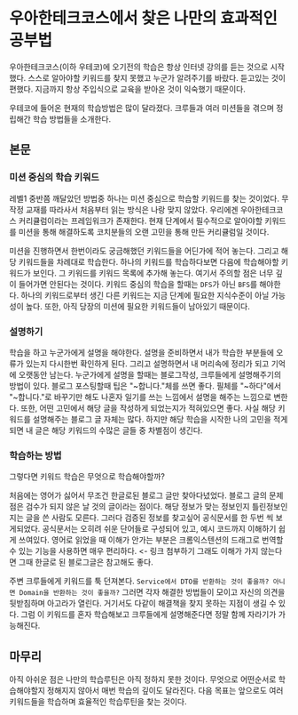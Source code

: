 
# 우아한테크코스에서 찾은 나만의 효과적인 공부법



우아한테크코스(이하 우테코)에 오기전의 학습은 항상 인터넷 강의를 듣는 것으로 시작했다. 
스스로 알아야할 키워드를 찾지 못했고 누군가 알려주기를 바랐다.
듣고있는 것이 편했다.
지금까지 항상 주입식으로 교육을 받아온 것이 익숙했기 때문이다.

우테코에 들어온 현재의 학습방법은 많이 달라졌다.
크루들과 여러 미션들을 겪으며 정립해간 학습 방법들을 소개한다.


## 본문

### 미션 중심의 학습 키워드
레벨1 중반쯤 깨달았던 방법중 하나는 미션 중심으로 학습할 키워드를 찾는 것이었다.
무작정 교재를 따라사서 처음부터 읽는 방식은 나랑 맞지 않았다.
우리에겐 우아한테크코스 커리큘럼이라는 프레임워크가 존재한다.
현재 단계에서 필수적으로 알아야할 키워드를 미션을 통해 해결하도록 코치분들의 오랜 고민을 통해 만든 커리큘럼일 것이다.


미션을 진행하면서 한번이라도 궁금해했던 키워드들을 어딘가에 적어 놓는다.
그리고 해당 키워드들을 차례대로 학습한다.
하나의 키워드를 학습하다보면 다음에 학습해야할 키워드가 보인다.
그 키워드를 키워드 목록에 추가해 놓는다.
여기서 주의할 점은 너무 깊이 들어가면 안된다는 것이다.
키워드 중심의 학습을 할때는 `DFS`가 아닌 `BFS`를 해야한다.
하나의 키워드로부터 생긴 다른 키워드는 지금 단계에 필요한 지식수준이 아닐 가능성이 높다.
또한, 아직 당장의 미션에 필요한 키워드들이 남아있기 때문이다.

### 설명하기
학습을 하고 누군가에게 설명을 해야한다.
설명을 준비하면서 내가 학습한 부분들에 오류가 있는지 다시한번 확인하게 된다.
그리고 설명하면서 내 머리속에 정리가 되고 기억에 오랫동안 남는다.
누군가에게 설명을 할때는 블로그작성, 크루들에게 설명해주기의 방법이 있다.
블로그 포스팅할때 팁은 "~합니다."체를 쓰면 좋다.
필체를 "~하다"에서 "~합니다."로 바꾸기만 해도 나혼자 일기를 쓰는 느낌에서 설명을 해주는 느낌으로 변한다.
또한, 어떤 고민에서 해당 글을 작성하게 되었는지가 적혀있으면 좋다.
사실 해당 키워드를 설명해주는 블로그 글 자체는 많다.
하지만 해당 학습을 시작한 나의 고민을 적게되면 내 글은 해당 키워드의 수많은 글들 중 차별점이 생긴다.

### 학습하는 방법
그렇다면 키워드 학습은 무엇으로 학습해야할까?

처음에는 영어가 싫어서 무조건 한글로된 블로그 글만 찾아다녔었다.
블로그 글의 문제점은 검수가 되지 않은 날 것의 글이라는 점이다.
해당 정보가 맞는 정보인지 틀린정보인지는 글을 쓴 사람도 모른다.
그러다 검증된 정보를 찾고싶어 공식문서를 한 두번 씩 보게되었다.
공식문서는 오히려 쉬운 단어들로 구성되어 있고, 예시 코드까지 이해하기 쉽게 쓰여있다.
영어로 읽었을 때 이해가 안가는 부분은 크롬익스텐션의 드래그로 번역할 수 있는 기능을 사용하면 매우 편리하다. <- 링크 첨부하기
그래도 이해가 가지 않는다면 그때 한글로 된 블로그글은 참고해도 좋다.

주변 크루들에게 키워드를 툭 던져본다.
`Service에서 DTO를 반환하는 것이 좋을까? 아니면 Domain을 반환하는 것이 좋을까?`
그러면 각자 해결한 방법들이 모이고 자신의 의견을 뒷받침하며 아고라가 열린다.
거기서도 다같이 해결책을 찾지 못하는 지점이 생길 수 있다.
그럼 이 키워드를 혼자 학습해보고 크루들에게 설명해준다면 정말 함께 자라기가 가능해진다.



## 마무리



아직 아쉬운 점은 나만의 학습루틴은 아직 정하지 못한 것이다.
무엇으로 어떤순서로 학습해야할지 정해지지 않아서 매번 학습의 깊이도 달라진다.
다음 목표는 앞으로도 여러 키워드들을 학습하며 효율적인 학습루틴을 찾는 것이다.

